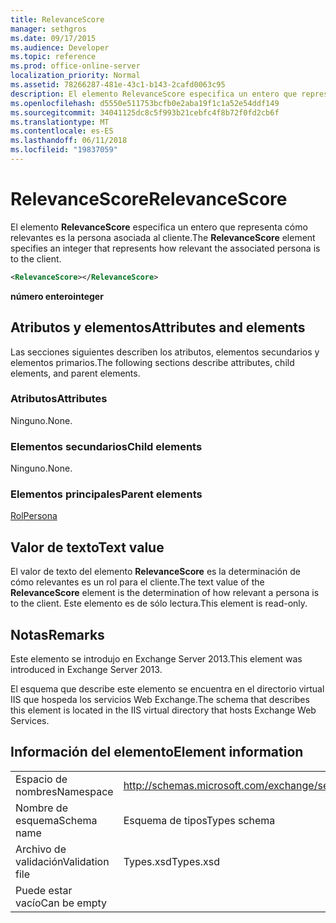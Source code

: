 ```yaml
---
title: RelevanceScore
manager: sethgros
ms.date: 09/17/2015
ms.audience: Developer
ms.topic: reference
ms.prod: office-online-server
localization_priority: Normal
ms.assetid: 78266287-481e-43c1-b143-2cafd0063c95
description: El elemento RelevanceScore especifica un entero que representa cómo relevantes es la persona asociada al cliente.
ms.openlocfilehash: d5550e511753bcfb0e2aba19f1c1a52e54ddf149
ms.sourcegitcommit: 34041125dc8c5f993b21cebfc4f8b72f0fd2cb6f
ms.translationtype: MT
ms.contentlocale: es-ES
ms.lasthandoff: 06/11/2018
ms.locfileid: "19837059"
---
```

# <a name="relevancescore"></a><span data-ttu-id="19003-103">RelevanceScore</span><span class="sxs-lookup"><span data-stu-id="19003-103">RelevanceScore</span></span>

<span data-ttu-id="19003-104">El elemento **RelevanceScore** especifica un entero que representa cómo relevantes es la persona asociada al cliente.</span><span class="sxs-lookup"><span data-stu-id="19003-104">The **RelevanceScore** element specifies an integer that represents how relevant the associated persona is to the client.</span></span> 
  
```XML
<RelevanceScore></RelevanceScore>
```

 <span data-ttu-id="19003-105">**número entero**</span><span class="sxs-lookup"><span data-stu-id="19003-105">**integer**</span></span>
## <a name="attributes-and-elements"></a><span data-ttu-id="19003-106">Atributos y elementos</span><span class="sxs-lookup"><span data-stu-id="19003-106">Attributes and elements</span></span>

<span data-ttu-id="19003-107">Las secciones siguientes describen los atributos, elementos secundarios y elementos primarios.</span><span class="sxs-lookup"><span data-stu-id="19003-107">The following sections describe attributes, child elements, and parent elements.</span></span>
  
### <a name="attributes"></a><span data-ttu-id="19003-108">Atributos</span><span class="sxs-lookup"><span data-stu-id="19003-108">Attributes</span></span>

<span data-ttu-id="19003-109">Ninguno.</span><span class="sxs-lookup"><span data-stu-id="19003-109">None.</span></span>
  
### <a name="child-elements"></a><span data-ttu-id="19003-110">Elementos secundarios</span><span class="sxs-lookup"><span data-stu-id="19003-110">Child elements</span></span>

<span data-ttu-id="19003-111">Ninguno.</span><span class="sxs-lookup"><span data-stu-id="19003-111">None.</span></span>
  
### <a name="parent-elements"></a><span data-ttu-id="19003-112">Elementos principales</span><span class="sxs-lookup"><span data-stu-id="19003-112">Parent elements</span></span>

[<span data-ttu-id="19003-113">Rol</span><span class="sxs-lookup"><span data-stu-id="19003-113">Persona</span></span>](persona.md)
  
## <a name="text-value"></a><span data-ttu-id="19003-114">Valor de texto</span><span class="sxs-lookup"><span data-stu-id="19003-114">Text value</span></span>

<span data-ttu-id="19003-115">El valor de texto del elemento **RelevanceScore** es la determinación de cómo relevantes es un rol para el cliente.</span><span class="sxs-lookup"><span data-stu-id="19003-115">The text value of the **RelevanceScore** element is the determination of how relevant a persona is to the client.</span></span> <span data-ttu-id="19003-116">Este elemento es de sólo lectura.</span><span class="sxs-lookup"><span data-stu-id="19003-116">This element is read-only.</span></span> 
  
## <a name="remarks"></a><span data-ttu-id="19003-117">Notas</span><span class="sxs-lookup"><span data-stu-id="19003-117">Remarks</span></span>

<span data-ttu-id="19003-118">Este elemento se introdujo en Exchange Server 2013.</span><span class="sxs-lookup"><span data-stu-id="19003-118">This element was introduced in Exchange Server 2013.</span></span>
  
<span data-ttu-id="19003-119">El esquema que describe este elemento se encuentra en el directorio virtual IIS que hospeda los servicios Web Exchange.</span><span class="sxs-lookup"><span data-stu-id="19003-119">The schema that describes this element is located in the IIS virtual directory that hosts Exchange Web Services.</span></span>
  
## <a name="element-information"></a><span data-ttu-id="19003-120">Información del elemento</span><span class="sxs-lookup"><span data-stu-id="19003-120">Element information</span></span>

|||
|:-----|:-----|
|<span data-ttu-id="19003-121">Espacio de nombres</span><span class="sxs-lookup"><span data-stu-id="19003-121">Namespace</span></span>  <br/> |http://schemas.microsoft.com/exchange/services/2006/types  <br/> |
|<span data-ttu-id="19003-122">Nombre de esquema</span><span class="sxs-lookup"><span data-stu-id="19003-122">Schema name</span></span>  <br/> |<span data-ttu-id="19003-123">Esquema de tipos</span><span class="sxs-lookup"><span data-stu-id="19003-123">Types schema</span></span>  <br/> |
|<span data-ttu-id="19003-124">Archivo de validación</span><span class="sxs-lookup"><span data-stu-id="19003-124">Validation file</span></span>  <br/> |<span data-ttu-id="19003-125">Types.xsd</span><span class="sxs-lookup"><span data-stu-id="19003-125">Types.xsd</span></span>  <br/> |
|<span data-ttu-id="19003-126">Puede estar vacío</span><span class="sxs-lookup"><span data-stu-id="19003-126">Can be empty</span></span>  <br/> ||
   

